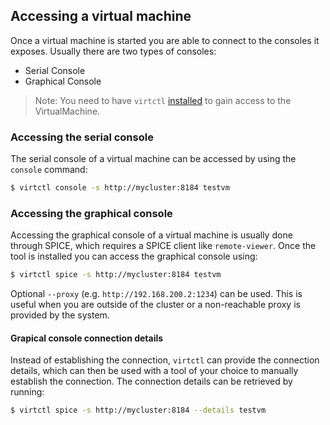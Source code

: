 ## Accessing a virtual machine

Once a virtual machine is started you are able to connect to the consoles it
exposes. Usually there are two types of consoles:

* Serial Console
* Graphical Console

> Note: You need to have `virtctl` [installed](installation.md) to gain access
> to the VirtualMachine.

### Accessing the serial console

The serial console of a virtual machine can be accessed by using the `console`
command:

```bash
$ virtctl console -s http://mycluster:8184 testvm
```

### Accessing the graphical console

Accessing the graphical console of a virtual machine is usually done through
SPICE, which requires a SPICE client like `remote-viewer`. Once the tool is
installed you can access the graphical console using:

```bash
$ virtctl spice -s http://mycluster:8184 testvm
```

Optional `--proxy` (e.g. `http://192.168.200.2:1234`) can be used. This is
useful when you are outside of the cluster or a non-reachable proxy is provided
by the system.

#### Grapical console connection details

Instead of establishing the connection, `virtctl` can provide the connection
details, which can then be used with a tool of your choice to manually
establish the connection. The connection details can be retrieved by running:

```bash
$ virtctl spice -s http://mycluster:8184 --details testvm
```




